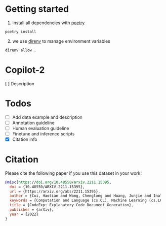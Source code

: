 # Getting started

1. install all dependencies with [poetry](https://python-poetry.org/docs/getting-started/installation)

```bash
poetry install
```

2. we use [direnv](https://direnv.net/) to manage environment variables

```bash
direnv allow .
```

# Copilot-2

[ ] Description

# Todos

- [ ] Add data example and description
- [ ] Annotation guideline
- [ ] Human evaluation guideline
- [ ] Finetune and inference scripts
- [x] Citation info

# Citation

Please cite the following paper if you use this dataset in your work:

```bibtex
@misc{https://doi.org/10.48550/arxiv.2211.15395,
  doi = {10.48550/ARXIV.2211.15395},
  url = {https://arxiv.org/abs/2211.15395},
  author = {Cui, Haotian and Wang, Chenglong and Huang, Junjie and Inala, Jeevana Priya and Mytkowicz, Todd and Wang, Bo and Gao, Jianfeng and Duan, Nan},
  keywords = {Computation and Language (cs.CL), Machine Learning (cs.LG), FOS: Computer and information sciences, FOS: Computer and information sciences, I.2.2; I.2.7},
  title = {CodeExp: Explanatory Code Document Generation},
  publisher = {arXiv},
  year = {2022}
}

```
